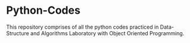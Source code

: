 # Python-Codes
This repository comprises of all the python codes practiced in Data-Structure and Algorithms Laboratory with Object Oriented Programming.
